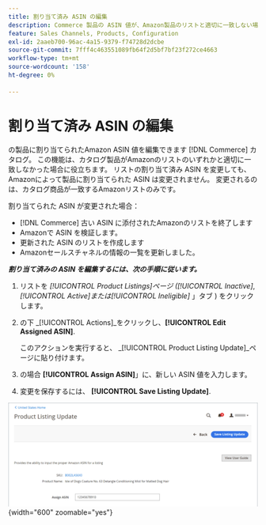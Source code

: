 ```yaml
---
title: 割り当て済み ASIN の編集
description: Commerce 製品の ASIN 値が、Amazon製品のリストと適切に一致しない場合は、変更します。
feature: Sales Channels, Products, Configuration
exl-id: 2aaeb700-96ac-4a15-9379-f74728d2dcbe
source-git-commit: 7fff4c463551089fb64f2d5bf7bf23f272ce4663
workflow-type: tm+mt
source-wordcount: '158'
ht-degree: 0%

---
```


# 割り当て済み ASIN の編集

の製品に割り当てられたAmazon ASIN 値を編集できます [!DNL Commerce] カタログ。 この機能は、カタログ製品がAmazonのリストのいずれかと適切に一致しなかった場合に役立ちます。 リストの割り当て済み ASIN を変更しても、Amazonによって製品に割り当てられた ASIN は変更されません。 変更されるのは、カタログ商品が一致するAmazonリストのみです。

割り当てられた ASIN が変更された場合：

- [!DNL Commerce] 古い ASIN に添付されたAmazonのリストを終了します
- Amazonで ASIN を検証します。
- 更新された ASIN のリストを作成します
- Amazonセールスチャネルの情報の一覧を更新しました。

**_割り当て済みの ASIN を編集するには、次の手順に従います。_**

1. リストを _[!UICONTROL Product Listings]_ページ (_[!UICONTROL Inactive]_, _[!UICONTROL Active]_または_[!UICONTROL Ineligible]_ 」タブ ) をクリックします。

1. の下 _[!UICONTROL Actions]_をクリックし、**[!UICONTROL Edit Assigned ASIN]**.

   このアクションを実行すると、 _[!UICONTROL Product Listing Update]_ページに貼り付けます。

1. の場合 **[!UICONTROL Assign ASIN]**」に、新しい ASIN 値を入力します。

1. 変更を保存するには、 **[!UICONTROL Save Listing Update]**.

![割り当て済み ASIN の編集](assets/amazon-assigned-asin-edit.png){width="600" zoomable="yes"}
